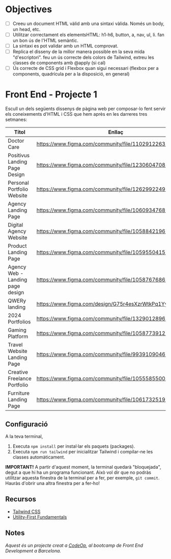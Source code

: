 # Objectives
- [ ] Creeu un document HTML vàlid amb una sintaxi vàlida. Només un body, un head, etc.
- [ ] Utilitzar correctament els elementsHTML: h1-h6, button, a, nav, ul, li. fan un bon ús de l'HTML semàntic. 
- [ ] La sintaxi es pot validar amb un HTML comprovat.
- [ ] Replica el disseny de la millor manera possible en la seva mida "d'escriptori". feu un ús correcte dels colors de Tailwind, extreu les classes de components amb @apply (si cal)
- [ ] Ús correcte de CSS grid i Flexbox quan sigui necessari (flexbox per a components, quadrícula per a la disposició, en general)

# Front End - Projecte 1

Escull un dels següents dissenys de pàgina web per composar-lo fent servir els coneixements d'HTML i CSS que hem après en les darreres tres setmanes:

| **Títol**                        | **Enllaç**                                               |
| -------------------------------- | -------------------------------------------------------- |
| Doctor Care                      | https://www.figma.com/community/file/1102912263666619803 |
| Positivus Landing Page Design    | https://www.figma.com/community/file/1230604708032389430 |
| Personal Portfolio Website       | https://www.figma.com/community/file/1262992249991763120 |
| Agency Landing Page              | https://www.figma.com/community/file/1060934768189771297 |
| Digital Agency Website           | https://www.figma.com/community/file/1058842196634115002 |
| Product Landing Page             | https://www.figma.com/community/file/1059550415816505412 |
| Agency Web - Landing page design | https://www.figma.com/community/file/1058767686059595687 |
| QWERy landing                    | https://www.figma.com/design/G75r4esXzrWtkPq1Yyhjrk      |
| 2024 Portfolios                  | https://www.figma.com/community/file/1329012896288066125 |
| Gaming Platform                  | https://www.figma.com/community/file/1058773912152023976 |
| Travel Website Landing Page      | https://www.figma.com/community/file/993910904620677970  |
| Creative Freelance Portfolio     | https://www.figma.com/community/file/1055585500471619711 |
| Furniture Landing Page           | https://www.figma.com/community/file/1061732519182077733 |

## Configuració

A la teva terminal,

1. Executa `npm install` per instal·lar els paquets (packages).
2. Executa `npm run tailwind` per inicialitzar Tailwind i compilar-ne les classes automàticament.

**IMPORTANT!** A partir d'aquest moment, la terminal quedarà "bloquejada", degut a que hi ha un programa funcionant. Això vol dir que no podràs utilitzar aquesta finestra de la terminal per a fer, per exemple, `git commit`. Hauràs d'obrir una altra finestra per a fer-ho!

## Recursos

- [Tailwind CSS](https://tailwindcss.com/)
- [Utility-First Fundamentals](https://tailwindcss.com/docs/utility-first)

## Notes

_Aquest és un projecte creat a [CodeOp](http://CodeOp.tech), al bootcamp de Front End Development a Barcelona._
